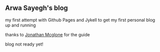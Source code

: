 <h2> Arwa Sayegh's blog </h2>
<p> my first attempt with Github Pages and Jykell to get my first personal blog up and running </p>
</p> thanks to <a href="http://jmcglone.com/guides/github-pages/">Jonathan Mcglone</a> for the guide </p>
</p> blog not ready yet! </p>
